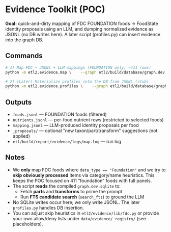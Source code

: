 # Evidence Toolkit (POC)

**Goal:** quick-and-dirty mapping of FDC FOUNDATION foods → FoodState identity proposals using an LLM, and
dumping normalized evidence as JSONL (no DB writes here). A later script (profiles.py) can insert evidence into the graph DB.

## Commands

```bash
# 1) Map FDC → JSONL + LLM mappings (FOUNDATION only, ~411 rows)
python -m etl2.evidence.map \    --graph etl2/build/database/graph.dev.sqlite \    --fdc data/sources/fdc \    --out data/evidence/fdc-foundation \    --model gpt-5-mini \    --min-conf 0.70 \    --topk 15 \    --limit 0

# 2) (Later) Materialize profiles into the DB from JSONL (stub)
python -m etl2.evidence.profiles \    --graph etl2/build/database/graph.dev.sqlite \    --evidence data/evidence/fdc-foundation \    --accept-threshold 0.70
```

## Outputs
- `foods.jsonl` — FOUNDATION foods (filtered)
- `nutrients.jsonl` — per-food nutrient rows (restricted to selected foods)
- `mapping.jsonl` — LLM-produced identity proposals per food
- `_proposals/` — optional "new taxon/part/transform" suggestions (not applied)
- `etl/build/report/evidence/logs/map.log` — run log

## Notes
- We **only** map FDC foods where `data_type == "Foundation"` and we try to **skip obviously processed** items
  via category/name heuristics. This keeps the POC focused on 411 “foundation” foods with full panels.
- The script **reads** the compiled `graph.dev.sqlite` to:
  - Fetch **parts** and **transforms** to prime the prompt
  - Run **FTS candidate search** (`search_fts`) to ground the LLM
- No SQLite writes occur here; we only write JSONL. The later `profiles.py` handles DB insertion.
- You can adjust skip heuristics in `etl2/evidence/lib/fdc.py` or provide your own allow/deny lists under
  `data/evidence/_registry/` (see placeholders).
